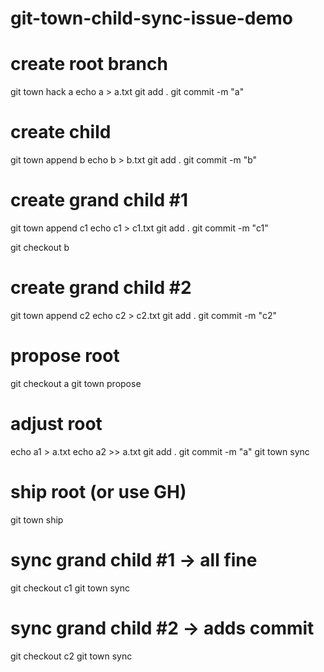 # git-town-child-sync-issue-demo

# create root branch
git town hack a
echo a > a.txt
git add .
git commit -m "a"

# create child
git town append b
echo b > b.txt
git add .
git commit -m "b"

# create grand child #1
git town append c1
echo c1 > c1.txt
git add .
git commit -m "c1"

git checkout b

# create grand child #2
git town append c2
echo c2 > c2.txt
git add .
git commit -m "c2"

# propose root
git checkout a
git town propose

# adjust root
echo a1 > a.txt
echo a2 >> a.txt
git add .
git commit -m "a"
git town sync

# ship root (or use GH)
git town ship

# sync grand child #1 -> all fine
git checkout c1
git town sync

# sync grand child #2 -> adds commit
git checkout c2
git town sync
